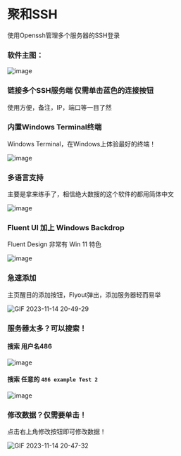 # 聚和SSH

使用Openssh管理多个服务器的SSH登录
### 软件主图：

![image](https://github.com/Akizon77/MultipleSSH/assets/64686663/b4b4f675-9afd-40c9-8460-c2af18e7da9e)

### 链接多个SSH服务端 仅需单击蓝色的连接按钮

使用方便，备注，IP，端口等一目了然

### 内置Windows Terminal终端
Windows Terminal，在Windows上体验最好的终端！

![image](https://github.com/Akizon77/MultipleSSH/assets/64686663/b6e34992-7bb0-494c-b0c9-508634c0a86f)


### 多语言支持
主要是拿来练手了，相信绝大数搜的这个软件的都用简体中文

![image](https://github.com/Akizon77/MultipleSSH/assets/64686663/4ec47894-5425-43e2-a84e-a4184a0666c0)

### Fluent UI 加上 Windows Backdrop
Fluent Design 非常有 Win 11 特色

![image](https://github.com/Akizon77/MultipleSSH/assets/64686663/76e92deb-0d4e-4bf9-bf56-544d9d67878f)

### 急速添加
主页醒目的添加按钮，Flyout弹出，添加服务器轻而易举

![GIF 2023-11-14 20-49-29](https://github.com/Akizon77/MultipleSSH/assets/64686663/02505704-e0d6-49da-864b-40690c057459)

### 服务器太多？可以搜索！

#### 搜索 用户名486

![image](https://github.com/Akizon77/MultipleSSH/assets/64686663/27d3305a-04e9-4a1c-b825-afb69f096acb)

#### 搜索 任意的 ```486 example Test 2```

![image](https://github.com/Akizon77/MultipleSSH/assets/64686663/f2ff81be-5d0a-476a-80e9-aaece1d90040)

### 修改数据？仅需要单击！

点击右上角修改按钮即可修改数据！

![GIF 2023-11-14 20-47-32](https://github.com/Akizon77/MultipleSSH/assets/64686663/3e7c70a3-366b-4b3b-9ae8-4123942bda90)

